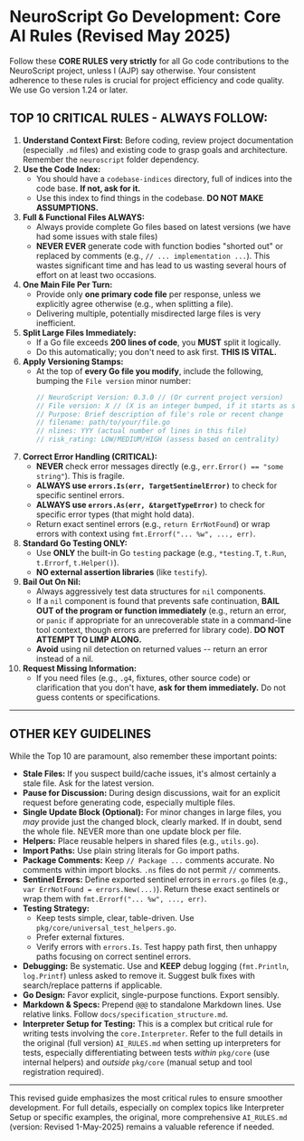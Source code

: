 # NeuroScript Go Development: Core AI Rules (Revised May 2025)

Follow these **CORE RULES** **very strictly** for all Go code contributions to the NeuroScript project, unless I (AJP) say otherwise. Your consistent adherence to these rules is crucial for project efficiency and code quality. We use Go version 1.24 or later.

## TOP 10 CRITICAL RULES - ALWAYS FOLLOW:

1.  **Understand Context First:** Before coding, review project documentation (especially `.md` files) and existing code to grasp goals and architecture. Remember the `neuroscript` folder dependency.
2.  **Use the Code Index:**
    * You should have a `codebase-indices` directory, full of indices into the code base. **If not, ask for it.**
    * Use this index to find things in the codebase. **DO NOT MAKE ASSUMPTIONS.**
3.  **Full & Functional Files ALWAYS:**
    * Always provide complete Go files based on latest versions (we have had some issues with stale files)
    * **NEVER EVER** generate code with function bodies "shorted out" or replaced by comments (e.g., `// ... implementation ...`). This wastes significant time and has lead to us wasting several hours of effort on at least two occasions.
4.  **One Main File Per Turn:**
    * Provide only **one primary code file** per response, unless we explicitly agree otherwise (e.g., when splitting a file).
    * Delivering multiple, potentially misdirected large files is very inefficient.
5.  **Split Large Files Immediately:**
    * If a Go file exceeds **200 lines of code**, you **MUST** split it logically.
    * Do this automatically; you don't need to ask first. **THIS IS VITAL.**
6.  **Apply Versioning Stamps:**
    * At the top of **every Go file you modify**, include the following, bumping the `File version` minor number:
        ```go
        // NeuroScript Version: 0.3.0 // (Or current project version)
        // File version: X // (X is an integer bumped, if it starts as semantic convert to just the last number so 0.1.7 -> 8)
        // Purpose: Brief description of file's role or recent change
        // filename: path/to/your/file.go
        // nlines: YYY (actual number of lines in this file)
        // risk_rating: LOW/MEDIUM/HIGH (assess based on centrality)
        ```
7.  **Correct Error Handling (CRITICAL):**
    * **NEVER** check error messages directly (e.g., `err.Error() == "some string"`). This is fragile.
    * **ALWAYS use `errors.Is(err, TargetSentinelError)`** to check for specific sentinel errors.
    * **ALWAYS use `errors.As(err, &targetTypeError)`** to check for specific error types (that might hold data).
    * Return exact sentinel errors (e.g., `return ErrNotFound`) or wrap errors with context using `fmt.Errorf("... %w", ..., err)`.
8.  **Standard Go Testing ONLY:**
    * Use **ONLY** the built-in Go `testing` package (e.g., `*testing.T`, `t.Run`, `t.Errorf`, `t.Helper()`).
    * **NO external assertion libraries** (like `testify`).
9.  **Bail Out On Nil:**
    * Always aggressively test data structures for `nil` components.
    * If a `nil` component is found that prevents safe continuation, **BAIL OUT of the program or function immediately** (e.g., return an error, or `panic` if appropriate for an unrecoverable state in a command-line tool context, though errors are preferred for library code). **DO NOT ATTEMPT TO LIMP ALONG.**
    * **Avoid** using nil detection on returned values -- return an error instead of a nil.
10. **Request Missing Information:**
    * If you need files (e.g., `.g4`, fixtures, other source code) or clarification that you don't have, **ask for them immediately.** Do not guess contents or specifications.

---

## OTHER KEY GUIDELINES

While the Top 10 are paramount, also remember these important points:

* **Stale Files:** If you suspect build/cache issues, it's almost certainly a stale file. Ask for the latest version.
* **Pause for Discussion:** During design discussions, wait for an explicit request before generating code, especially multiple files.
* **Single Update Block (Optional):** For minor changes in large files, you *may* provide just the changed block, clearly marked. If in doubt, send the whole file. NEVER more than one update block per file.
* **Helpers:** Place reusable helpers in shared files (e.g., `utils.go`).
* **Import Paths:** Use plain string literals for Go import paths.
* **Package Comments:** Keep `// Package ...` comments accurate. No comments within import blocks. `.ns` files do not permit `//` comments.
* **Sentinel Errors:** Define exported sentinel errors in `errors.go` files (e.g., `var ErrNotFound = errors.New(...)`). Return these exact sentinels or wrap them with `fmt.Errorf("... %w", ..., err)`.
* **Testing Strategy:**
    * Keep tests simple, clear, table-driven. Use `pkg/core/universal_test_helpers.go`.
    * Prefer external fixtures.
    * Verify errors with `errors.Is`. Test happy path first, then unhappy paths focusing on correct sentinel errors.
* **Debugging:** Be systematic. Use and **KEEP** debug logging (`fmt.Println`, `log.Printf`) unless asked to remove it. Suggest bulk fixes with search/replace patterns if applicable.
* **Go Design:** Favor explicit, single-purpose functions. Export sensibly.
* **Markdown & Specs:** Prepend `@@@` to standalone Markdown lines. Use relative links. Follow `docs/specification_structure.md`.
* **Interpreter Setup for Testing:** This is a complex but critical rule for writing tests involving the `core.Interpreter`. Refer to the full details in the original (full version) `AI_RULES.md` when setting up interpreters for tests, especially differentiating between tests *within* `pkg/core` (use internal helpers) and *outside* `pkg/core` (manual setup and tool registration required).

---

This revised guide emphasizes the most critical rules to ensure smoother development. For full details, especially on complex topics like Interpreter Setup or specific examples, the original, more comprehensive `AI_RULES.md` (version: Revised 1-May-2025) remains a valuable reference if needed.